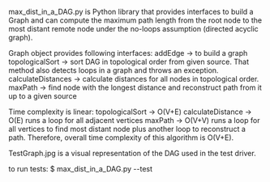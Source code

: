 max_dist_in_a_DAG.py is Python library that provides interfaces to build a Graph and can compute the maximum path length from the root node to the most distant remote node under the no-loops assumption (directed acyclic graph).

Graph object provides following interfaces:
    addEdge -> to build a graph
    topologicalSort -> sort DAG in topological order from given source. That method also detects loops in a graph and throws an exception.
    calculateDistances -> calculate distances for all nodes in topological order.
    maxPath -> find node with the longest distance and reconstruct path from it up to a given source


Time complexity is linear: 
    topologicalSort -> O(V+E)
    calculateDistance -> O(E) runs a loop for all adjacent vertices 
    maxPath -> O(V+V) runs a loop for all vertices to find most distant node plus another loop to reconstruct a path. 
Therefore, overall time complexity of this algorithm is O(V+E).


TestGraph.jpg is a visual representation of the DAG used in the test driver.

to run tests:
$ max_dist_in_a_DAG.py --test 

